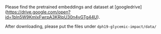 Please find the pretrained embeddings and dataset at [googledrive] (https://drive.google.com/open?id=1bln5W9KmlxFwrpA3KRlpU30n4yGTg44U).

After downloading, please put the files under `dph19-glycemic-impact/data/`

